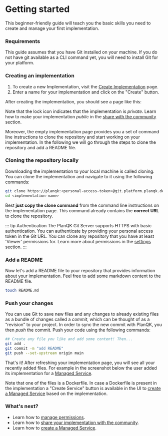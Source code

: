 # Getting started
This beginner-friendly guide will teach you the basic skills you need to create and manage your first implementation.

### Requirements

This guide assumes that you have Git installed on your machine.
If you do not have git available as a CLI command yet, you will need to install Git for your platform.

### Creating an implementation

1. To create a new Implementation, visit the [Create Implementation](https://platform.planqk.de/v2/implementations/new) page.
2. Enter a name for your implementation and click on the "Create" button.

After creating the implementation, you should see a page like this:

<ImageShadow :src="$withBase('/images/implementations/empty-implementation.png')" />

Note that the lock icon indicates that the implementation is *private*. 
Learn how to make your implementation *public* in the [share with the community](share-with-community.md) section.

Moreover, the empty implementation page provides you a set of command line instructions to clone the repository and start working on your implementation.
In the following we will go through the steps to clone the repository and add a README file.

### Cloning the repository locally
Downloading the implementation to your local machine is called cloning.
You can clone the implementation and navigate to it using the following commands:

```bash
git clone https://planqk:<personal-access-token>@git.platform.planqk.de/<your-user-id>/<implementation-name>.git
cd <implementation-name>
```

Best **just copy the clone command** from the command line instructions on the implementation page.
This command already contains the **correct URL** to clone the repository.

::: tip Authentication 
The PlanQK Git Server supports HTTPS with basic authentication.
You can authenticate by providing your personal access token in the Git URL.
You can clone any repository that you have at least 'Viewer' permissions for. Learn more about permissions in the [settings](settings.md) section.
:::

### Add a README
Now let's add a README file to your repository that provides information about your implementation.
Feel free to add some markdown content to the README file.

```bash
touch README.md
```

### Push your changes
You can use Git to save new files and any changes to already existing files as a bundle of changes called a *commit*, which can be thought of as a “revision” to your project.
In order to sync the new commit with PlanQK, you then *push* the commit.
Push your code using the following commands:

```bash
## Create any file you like and add some content! Then...
git add .
git commit -m "add README"
git push --set-upstream origin main
```

That's it! After refreshing your implementation page, you will see all your recently added files.
For example in the screenshot below the user added its implementation for a [Managed Service](../managed-services/introduction.md). 

<ImageShadow :src="$withBase('/images/implementations/implementation-with-dockerfile.png')" />

Note that one of the files is a Dockerfile.
In case a Dockerfile is present in the implementation a "Create Service" button is available in the UI to [create a Managed Service](create-a-service.md) based on the implementation.


### What's next?

- Learn how to [manage permissions](settings.md).
- Learn how to [share your implementation with the community](settings.md).
- Learn how to [create a Managed Service](create-a-service.md).
